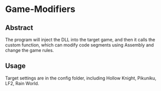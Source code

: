 # Game-Modifiers

## Abstract
The program will inject the DLL into the target game, and then it calls the custom function, which can modify code segments using Assembly and change the game rules.

## Usage
Target settings are in the config folder, including Hollow Knight, Pikuniku, LF2, Rain World.



